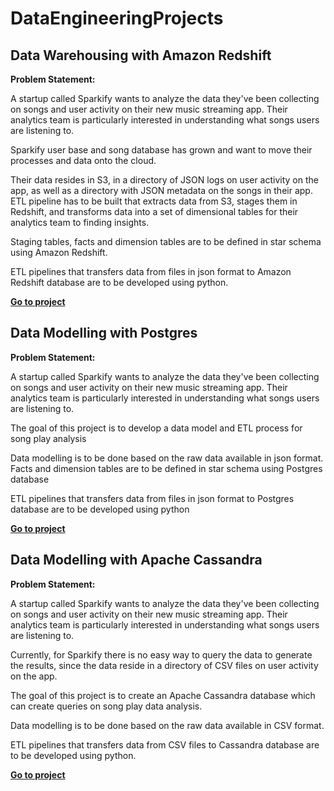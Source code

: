 # DataEngineeringProjects

## Data Warehousing with Amazon Redshift 

 **Problem Statement:**
 
A startup called Sparkify wants to analyze the data they've been collecting on songs and user activity on their new music streaming app. Their analytics team is particularly interested in understanding what songs users are listening to. 

Sparkify user base and song database has grown and want to move their processes and data onto the cloud. 

Their data resides in S3, in a directory of JSON logs on user activity on the app, as well as a directory with JSON metadata on the songs in their app. ETL pipeline has to be built that extracts data from S3, stages them in Redshift, and transforms data into a set of dimensional tables for their analytics team to finding insights.

Staging tables, facts and dimension tables are to be defined in star schema using Amazon Redshift.

ETL pipelines that transfers data from files in json format to Amazon Redshift database are to be developed using python.

[**Go to project**](https://github.com/RangaAmirapu/DataEngineeringProjects/tree/master/DataWarehousingWithAmazonRedshift)

## Data Modelling with Postgres
 **Problem Statement:**
 
 A startup called Sparkify wants to analyze the data they've been collecting on songs and user activity on their new music streaming app. Their analytics team is particularly interested in understanding what songs users are listening to. 
 
The goal of this project is to develop a data model and ETL process for song play analysis

Data modelling is to be done based on the raw data available in json format. Facts and dimension tables are to be defined in star schema using Postgres database

ETL pipelines that transfers data from files in json format to Postgres database are to be developed using python

 [**Go to project**](https://github.com/RangaAmirapu/DataEngineeringProjects/tree/master/DataModelingWithPostgres)

## Data Modelling with Apache Cassandra

 **Problem Statement:**
 
A startup called Sparkify wants to analyze the data they've been collecting on songs and user activity on their new music streaming app. Their analytics team is particularly interested in understanding what songs users are listening to. 

Currently, for Sparkify there is no easy way to query the data to generate the results, since the data reside in a directory of CSV files on user activity on the app.

The goal of this project is to create an Apache Cassandra database which can create queries on song play data analysis.

Data modelling is to be done based on the raw data available in CSV format.

ETL pipelines that transfers data from CSV files to Cassandra database are to be developed using python.

[**Go to project**](https://github.com/RangaAmirapu/DataEngineeringProjects/tree/master/DataModellingWithCassandra)

